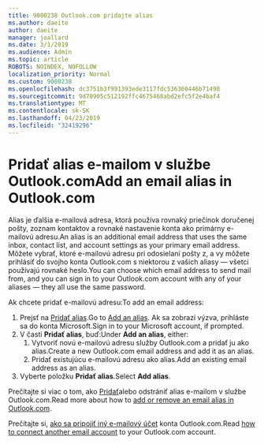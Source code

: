 ```yaml
---
title: 9000238 Outlook.com pridajte alias
ms.author: daeite
author: daeite
manager: joallard
ms.date: 3/1/2019
ms.audience: Admin
ms.topic: article
ROBOTS: NOINDEX, NOFOLLOW
localization_priority: Normal
ms.custom: 9000238
ms.openlocfilehash: dc3751b3f991393ede3117fdc536360446b71490
ms.sourcegitcommit: 9d78905c512192ffc4675468abd2efc5f2e4baf4
ms.translationtype: MT
ms.contentlocale: sk-SK
ms.lasthandoff: 04/23/2019
ms.locfileid: "32419296"
---
```

# <a name="add-an-email-alias-in-outlookcom"></a><span data-ttu-id="2373e-102">Pridať alias e-mailom v službe Outlook.com</span><span class="sxs-lookup"><span data-stu-id="2373e-102">Add an email alias in Outlook.com</span></span>

<span data-ttu-id="2373e-103">Alias je ďalšia e-mailová adresa, ktorá používa rovnaký priečinok doručenej pošty, zoznam kontaktov a rovnaké nastavenie konta ako primárny e-mailovú adresu.</span><span class="sxs-lookup"><span data-stu-id="2373e-103">An alias is an additional email address that uses the same inbox, contact list, and account settings as your primary email address.</span></span> <span data-ttu-id="2373e-104">Môžete vybrať, ktoré e-mailovú adresu pri odosielaní pošty z, a vy môžete prihlásiť do svojho konta Outlook.com s niektorou z vašich aliasy — všetci používajú rovnaké heslo.</span><span class="sxs-lookup"><span data-stu-id="2373e-104">You can choose which email address to send mail from, and you can sign in to your Outlook.com account with any of your aliases — they all use the same password.</span></span>

<span data-ttu-id="2373e-105">Ak chcete pridať e-mailovú adresu:</span><span class="sxs-lookup"><span data-stu-id="2373e-105">To add an email address:</span></span>

1. <span data-ttu-id="2373e-106">Prejsť na [Pridať alias](https://go.microsoft.com/fwlink/p/?linkid=864833).</span><span class="sxs-lookup"><span data-stu-id="2373e-106">Go to [Add an alias](https://go.microsoft.com/fwlink/p/?linkid=864833).</span></span> <span data-ttu-id="2373e-107">Ak sa zobrazí výzva, prihláste sa do konta Microsoft.</span><span class="sxs-lookup"><span data-stu-id="2373e-107">Sign in to your Microsoft account, if prompted.</span></span>
2. <span data-ttu-id="2373e-108">V časti **Pridať alias**, buď:</span><span class="sxs-lookup"><span data-stu-id="2373e-108">Under **Add an alias**, either:</span></span>
    1. <span data-ttu-id="2373e-109">Vytvoriť novú e-mailovú adresu služby Outlook.com a pridať ju ako alias.</span><span class="sxs-lookup"><span data-stu-id="2373e-109">Create a new Outlook.com email address and add it as an alias.</span></span>
    2. <span data-ttu-id="2373e-110">Pridať existujúcu e-mailovú adresu ako alias.</span><span class="sxs-lookup"><span data-stu-id="2373e-110">Add an existing email address as an alias.</span></span>
3. <span data-ttu-id="2373e-111">Vyberte položku **Pridať alias**.</span><span class="sxs-lookup"><span data-stu-id="2373e-111">Select **Add alias**.</span></span>

<span data-ttu-id="2373e-112">Prečítajte si viac o tom, ako [Pridať](https://support.office.com/article/459b1989-356d-40fa-a689-8f285b13f1f2)alebo odstrániť alias e-mailom v službe Outlook.com.</span><span class="sxs-lookup"><span data-stu-id="2373e-112">Read more about how to [add or remove an email alias in Outlook.com](https://support.office.com/article/459b1989-356d-40fa-a689-8f285b13f1f2).</span></span>  

<span data-ttu-id="2373e-113">Prečítajte si, [ako sa pripojiť iný e-mailový účet](https://support.office.com/article/c5224df4-5885-4e79-91ba-523aa743f0ba) konta Outlook.com.</span><span class="sxs-lookup"><span data-stu-id="2373e-113">Read [how to connect another email account](https://support.office.com/article/c5224df4-5885-4e79-91ba-523aa743f0ba) to your Outlook.com account.</span></span>